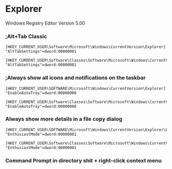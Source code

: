 # Explorer

Windows Registry Editor Version 5.00  

### ;Alt+Tab Classic
```
[HKEY_CURRENT_USER\Software\Microsoft\Windows\CurrentVersion\Explorer]
"AltTabSettings"=dword:00000001

[HKEY_CURRENT_USER\Software\Classes\Software\Microsoft\Windows\CurrentVersion\Explorer]
"AltTabSettings"=dword:00000001
```
### ;Always show all icons and notifications on the taskbar
```
[HKEY_CURRENT_USER\SOFTWARE\Microsoft\Windows\CurrentVersion\Explorer]
"EnableAutoTray"=dword:00000000

[HKEY_CURRENT_USER\Software\Classes\Software\Microsoft\Windows\CurrentVersion\Explorer]
"EnableAutoTray"=dword:00000000
```
### Always show more details in a file copy dialog
```
[HKEY_CURRENT_USER\SOFTWARE\Microsoft\Windows\CurrentVersion\Explorer\OperationStatusManager]
"EnthusiastMode"=dword:00000001

[HKEY_CURRENT_USER\Software\Classes\Software\Microsoft\Windows\CurrentVersion\Explorer\OperationStatusManager]
"EnthusiastMode"=dword:00000001
```
### Command Prompt in directory shit + right-click context menu

### 

### 
